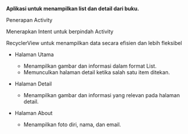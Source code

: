 **Aplikasi untuk menampilkan list dan detail dari buku.**

Penerapan Activity

Menerapkan Intent untuk berpindah Activity

RecyclerView untuk menampilkan data secara efisien dan lebih fleksibel

* Halaman Utama
  * Menampilkan gambar dan informasi dalam format List.
  * Memunculkan halaman detail ketika salah satu item ditekan.

* Halaman Detail
  * Menampilkan gambar dan informasi yang relevan pada halaman detail.

* Halaman About
  * Menampilkan foto diri, nama, dan email.
